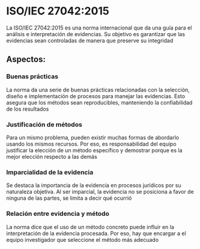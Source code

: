 # ISO/IEC 27042:2015

La ISO/IEC 27042:2015 es una norma internacional que da una guía para el análisis e interpretación de evidencias. Su objetivo es garantizar que las evidencias sean controladas de manera que preserve su integridad


## Aspectos:

### Buenas prácticas

La norma da una serie de buenas prácticas relacionadas con la selección, diseño e implementación de procesos para manejar las evidencias. Esto asegura que los métodos sean reproducibles, manteniendo la confiabilidad de los resultados

### Justificación de métodos

Para un mismo problema, pueden existir muchas formas de abordarlo usando los mismos recursos. Por eso, es responsabilidad del equipo justificar la elección de un método específico y demostrar porque es la mejor elección respecto a las demás

### Imparcialidad de la evidencia

Se destaca la importancia de la evidencia en procesos jurídicos por su naturaleza objetiva. Al ser imparcial, la evidencia no se posiciona a favor de ninguna de las partes, se limita a decir qué ocurrió

### Relación entre evidencia y método

La norma dice que el uso de un método concreto puede influir en la interpretación de la evidencia procesada. Por eso, hay que encargar a el equipo investigador que seleccione el método más adecuado

